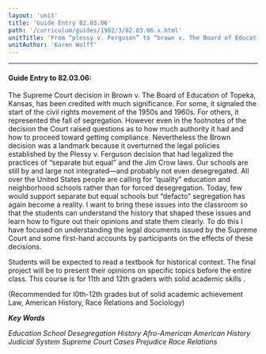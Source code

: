 ```yaml
---
layout: 'unit'
title: 'Guide Entry 82.03.06'
path: '/curriculum/guides/1982/3/82.03.06.x.html'
unitTitle: 'From “plessy v. Ferguson” to “brown v. The Board of Education of Topeka, Kansas”: The Supreme Court Rules on School Desegregation'
unitAuthor: 'Karen Wolff'
---
```


<body>
<hr/>
 <h4>
  Guide Entry to 82.03.06:
 </h4>
 The Supreme Court decision in Brown v.  The Board of Education of Topeka, Kansas, has been credited with much significance.  For some, it signaled the start of the civil rights movement of the 1950s and 1960s.  For others, it represented the fall of segregation.  However even in the footnotes of the decision the Court raised questions as to how much authority it had and how to proceed toward getting compliance.  Nevertheless the Brown decision was a landmark because it overturned the legal policies established by the Plessy v. Ferguson decision that had legalized the practices of “separate but equal” and the Jim Crow laws.  Our schools are still by and large not integrated—and probably not even desegregated.  All over the United States people are calling for “quality” education and neighborhood schools rather than for forced desegregation.  Today, few would support separate but equal schools but “defacto” segregation has again become a reality.  I want to bring these issues into the classroom so that the students can understand the history that shaped these issues and learn how to figure out their opinions and state them clearly.  To do this I have focused on understanding the legal documents issued by the Supreme Court and some first-hand accounts by participants on the effects of these decisions.
 <p>
  Students will be expected to read a textbook for historical context. The final project will be to present their opinions on specific topics before the entire class.  This course is for 11th and 12th graders with solid academic skills .
 </p>
 <p>
  (Recommended for l0th-12th grades but of solid academic achievement Law, American History, Race Relations and Sociology)
 </p>
<p>
  <b>
   <i>
    Key Words
   </i>
  </b>
  <br/>
 </p>
 <p>
  <i>
   Education School Desegregation History Afro-American American History Judicial System Supreme Court Cases Prejudice Race Relations
  </i>
 </p>

</body>
